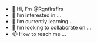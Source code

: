 - 👋 Hi, I’m @Rgnflrsflrs
- 👀 I’m interested in ...
- 🌱 I’m currently learning ...
- 💞️ I’m looking to collaborate on ...
- 📫 How to reach me ...

<!---
Rgnflrsflrs/Rgnflrsflrs is a ✨ special ✨ repository because its `README.md` (this file) appears on your GitHub profile.
You can click the Preview link to take a look at your changes.
--->

